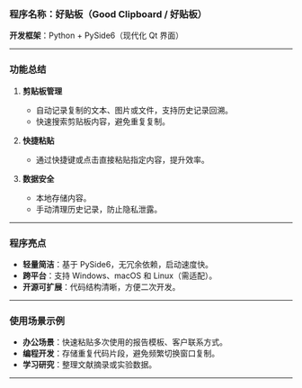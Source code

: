 ### **程序名称**：好贴板（Good Clipboard / 好贴板）  
**开发框架**：Python + PySide6（现代化 Qt 界面）  

---

### **功能总结**  
1. **剪贴板管理**  
   - 自动记录复制的文本、图片或文件，支持历史记录回溯。  
   - 快速搜索剪贴板内容，避免重复复制。  

2. **快捷粘贴**  
   - 通过快捷键或点击直接粘贴指定内容，提升效率。  

3. **数据安全**  
   - 本地存储内容。  
   - 手动清理历史记录，防止隐私泄露。  

---

### **程序亮点**  
- **轻量简洁**：基于 PySide6，无冗余依赖，启动速度快。  
- **跨平台**：支持 Windows、macOS 和 Linux（需适配）。  
- **开源可扩展**：代码结构清晰，方便二次开发。  

---

### **使用场景示例**  
- **办公场景**：快速粘贴多次使用的报告模板、客户联系方式。  
- **编程开发**：存储重复代码片段，避免频繁切换窗口复制。  
- **学习研究**：整理文献摘录或实验数据。  

---
